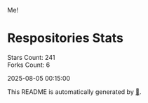 Me!

# Respositories Stats
Stars Count: 241  
Forks Count: 6

2025-08-05 00:15:00  

This README is automatically generated by [🐰](https://github.com/rnitta/rnitta).
